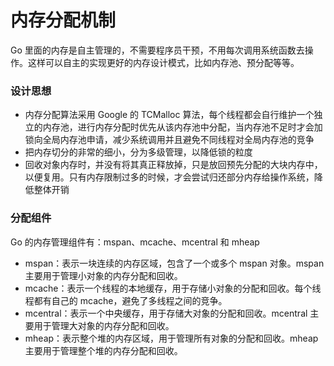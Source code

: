 # 内存分配机制

Go 里面的内存是自主管理的，不需要程序员干预，不用每次调用系统函数去操作。这样可以自主的实现更好的内存设计模式，比如内存池、预分配等等。

### 设计思想

* 内存分配算法采用 Google 的 TCMalloc 算法，每个线程都会自行维护一个独立的内存池，进行内存分配时优先从该内存池中分配，当内存池不足时才会加锁向全局内存池申请，减少系统调用并且避免不同线程对全局内存池的竞争
* 把内存切分的非常的细小，分为多级管理，以降低锁的粒度
* 回收对象内存时，并没有将其真正释放掉，只是放回预先分配的大块内存中，以便复用。只有内存限制过多的时候，才会尝试归还部分内存给操作系统，降低整体开销

### 分配组件
Go 的内存管理组件有：mspan、mcache、mcentral 和 mheap

* mspan：表示一块连续的内存区域，包含了一个或多个 mspan 对象。mspan 主要用于管理小对象的内存分配和回收。
* mcache：表示一个线程的本地缓存，用于存储小对象的分配和回收。每个线程都有自己的 mcache，避免了多线程之间的竞争。
* mcentral：表示一个中央缓存，用于存储大对象的分配和回收。mcentral 主要用于管理大对象的内存分配和回收。
* mheap：表示整个堆的内存区域，用于管理所有对象的分配和回收。mheap 主要用于管理整个堆的内存分配和回收。

